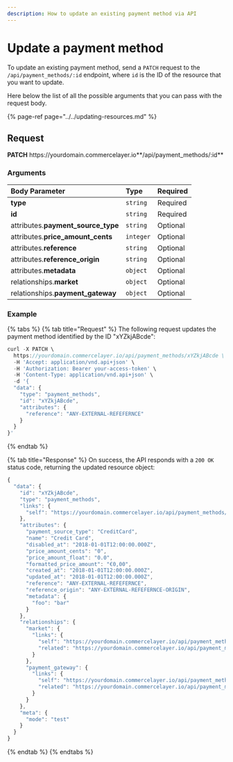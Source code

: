 ```yaml
---
description: How to update an existing payment method via API
---
```


# Update a payment method

To update an existing payment method, send a `PATCH` request to the `/api/payment_methods/:id` endpoint, where `id` is the ID of the resource that you want to update.

Here below the list of all the possible arguments that you can pass with the request body.

{% page-ref page="../../updating-resources.md" %}

## Request

**PATCH** https://<i></i>yourdomain.commercelayer.io**/api/payment_methods/:id**

### Arguments

| Body Parameter | Type | Required |
| :--- | :--- | :--- |
| **type** | `string` | Required |
| **id** | `string` | Required |
| attributes.**payment_source_type** | `string` | Optional |
| attributes.**price_amount_cents** | `integer` | Optional |
| attributes.**reference** | `string` | Optional |
| attributes.**reference_origin** | `string` | Optional |
| attributes.**metadata** | `object` | Optional |
| relationships.**market** | `object` | Optional |
| relationships.**payment_gateway** | `object` | Optional |

### Example

{% tabs %}
{% tab title="Request" %}
The following request updates the payment method identified by the ID "xYZkjABcde":

```javascript
curl -X PATCH \
  https://yourdomain.commercelayer.io/api/payment_methods/xYZkjABcde \
  -H 'Accept: application/vnd.api+json' \
  -H 'Authorization: Bearer your-access-token' \
  -H 'Content-Type: application/vnd.api+json' \
  -d '{
  "data": {
    "type": "payment_methods",
    "id": "xYZkjABcde",
    "attributes": {
      "reference": "ANY-EXTERNAL-REFEFERNCE"
    }
  }
}'
```
{% endtab %}

{% tab title="Response" %}
On success, the API responds with a `200 OK` status code, returning the updated resource object:

```javascript
{
  "data": {
    "id": "xYZkjABcde",
    "type": "payment_methods",
    "links": {
      "self": "https://yourdomain.commercelayer.io/api/payment_methods/xYZkjABcde"
    },
    "attributes": {
      "payment_source_type": "CreditCard",
      "name": "Credit Card",
      "disabled_at": "2018-01-01T12:00:00.000Z",
      "price_amount_cents": "0",
      "price_amount_float": "0.0",
      "formatted_price_amount": "€0,00",
      "created_at": "2018-01-01T12:00:00.000Z",
      "updated_at": "2018-01-01T12:00:00.000Z",
      "reference": "ANY-EXTERNAL-REFEFERNCE",
      "reference_origin": "ANY-EXTERNAL-REFEFERNCE-ORIGIN",
      "metadata": {
        "foo": "bar"
      }
    },
    "relationships": {
      "market": {
        "links": {
          "self": "https://yourdomain.commercelayer.io/api/payment_methods/xYZkjABcde/relationships/market",
          "related": "https://yourdomain.commercelayer.io/api/payment_methods/xYZkjABcde/market"
        }
      },
      "payment_gateway": {
        "links": {
          "self": "https://yourdomain.commercelayer.io/api/payment_methods/xYZkjABcde/relationships/payment_gateway",
          "related": "https://yourdomain.commercelayer.io/api/payment_methods/xYZkjABcde/payment_gateway"
        }
      }
    },
    "meta": {
      "mode": "test"
    }
  }
}
```
{% endtab %}
{% endtabs %}

